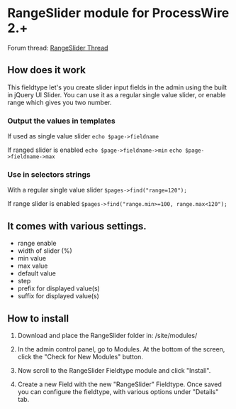 
# RangeSlider module for ProcessWire 2.+

Forum thread:
[RangeSlider Thread](http://processwire.com/talk/topic/972-jquery-ui-range-slider-fieldtype/page__hl__rangeslider)

## How does it work

This fieldtype let's you create slider input fields in the admin
using the built in jQuery UI Slider. You can use it as a regular
single value slider, or enable range which gives you two number.

### Output the values in templates

If used as single value slider
    `echo $page->fieldname`

If ranged slider is enabled
    `echo $page->fieldname->min`
    `echo $page->fieldname->max`

### Use in selectors strings

With a regular single value slider
    `$pages->find("range=120");`

If range slider is enabled
    `$pages->find("range.min>=100, range.max<120");`


## It comes with various settings.

- range enable
- width of slider (%)
- min value
- max value
- default value
- step
- prefix for displayed value(s)
- suffix for displayed value(s)



## How to install

1. Download and place the RangeSlider folder in:
/site/modules/

2. In the admin control panel, go to Modules. At the bottom of the
screen, click the "Check for New Modules" button.

3. Now scroll to the RangeSlider Fieldtype module and click "Install".

4. Create a new Field with the new "RangeSlider" Fieldtype. Once saved
you can configure the fieldtype, with various options under "Details" tab.
